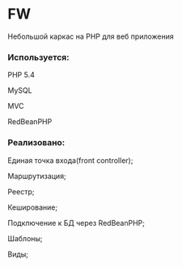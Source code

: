 # FW
Небольшой каркас на PHP для веб  приложения

### Используется:

PHP 5.4

MySQL

MVC

RedBeanPHP

### Реализовано:


Единая точка входа(front controller);

Маршрутизация;

Реестр;

Кеширование;

Подключение к БД через RedBeanPHP;

Шаблоны;

Виды;
